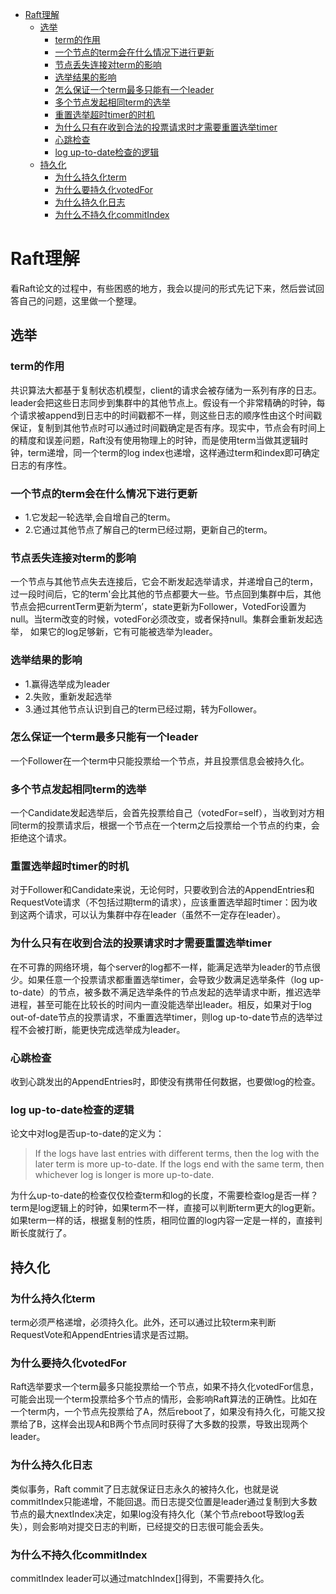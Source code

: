 - [Raft理解](#Raft%E7%90%86%E8%A7%A3)
  - [选举](#%E9%80%89%E4%B8%BE)
    - [term的作用](#term%E7%9A%84%E4%BD%9C%E7%94%A8)
    - [一个节点的term会在什么情况下进行更新](#%E4%B8%80%E4%B8%AA%E8%8A%82%E7%82%B9%E7%9A%84term%E4%BC%9A%E5%9C%A8%E4%BB%80%E4%B9%88%E6%83%85%E5%86%B5%E4%B8%8B%E8%BF%9B%E8%A1%8C%E6%9B%B4%E6%96%B0)
    - [节点丢失连接对term的影响](#%E8%8A%82%E7%82%B9%E4%B8%A2%E5%A4%B1%E8%BF%9E%E6%8E%A5%E5%AF%B9term%E7%9A%84%E5%BD%B1%E5%93%8D)
    - [选举结果的影响](#%E9%80%89%E4%B8%BE%E7%BB%93%E6%9E%9C%E7%9A%84%E5%BD%B1%E5%93%8D)
    - [怎么保证一个term最多只能有一个leader](#%E6%80%8E%E4%B9%88%E4%BF%9D%E8%AF%81%E4%B8%80%E4%B8%AAterm%E6%9C%80%E5%A4%9A%E5%8F%AA%E8%83%BD%E6%9C%89%E4%B8%80%E4%B8%AAleader)
    - [多个节点发起相同term的选举](#%E5%A4%9A%E4%B8%AA%E8%8A%82%E7%82%B9%E5%8F%91%E8%B5%B7%E7%9B%B8%E5%90%8Cterm%E7%9A%84%E9%80%89%E4%B8%BE)
    - [重置选举超时timer的时机](#%E9%87%8D%E7%BD%AE%E9%80%89%E4%B8%BE%E8%B6%85%E6%97%B6timer%E7%9A%84%E6%97%B6%E6%9C%BA)
    - [为什么只有在收到合法的投票请求时才需要重置选举timer](#%E4%B8%BA%E4%BB%80%E4%B9%88%E5%8F%AA%E6%9C%89%E5%9C%A8%E6%94%B6%E5%88%B0%E5%90%88%E6%B3%95%E7%9A%84%E6%8A%95%E7%A5%A8%E8%AF%B7%E6%B1%82%E6%97%B6%E6%89%8D%E9%9C%80%E8%A6%81%E9%87%8D%E7%BD%AE%E9%80%89%E4%B8%BEtimer)
    - [心跳检查](#%E5%BF%83%E8%B7%B3%E6%A3%80%E6%9F%A5)
    - [log up-to-date检查的逻辑](#log-up-to-date%E6%A3%80%E6%9F%A5%E7%9A%84%E9%80%BB%E8%BE%91)
  - [持久化](#%E6%8C%81%E4%B9%85%E5%8C%96)
    - [为什么持久化term](#%E4%B8%BA%E4%BB%80%E4%B9%88%E6%8C%81%E4%B9%85%E5%8C%96term)
    - [为什么要持久化votedFor](#%E4%B8%BA%E4%BB%80%E4%B9%88%E8%A6%81%E6%8C%81%E4%B9%85%E5%8C%96votedFor)
    - [为什么持久化日志](#%E4%B8%BA%E4%BB%80%E4%B9%88%E6%8C%81%E4%B9%85%E5%8C%96%E6%97%A5%E5%BF%97)
    - [为什么不持久化commitIndex](#%E4%B8%BA%E4%BB%80%E4%B9%88%E4%B8%8D%E6%8C%81%E4%B9%85%E5%8C%96commitIndex)

# Raft理解

看Raft论文的过程中，有些困惑的地方，我会以提问的形式先记下来，然后尝试回答自己的问题，这里做一个整理。

## 选举

### term的作用

共识算法大都基于复制状态机模型，client的请求会被存储为一系列有序的日志。leader会把这些日志同步到集群中的其他节点上。假设有一个非常精确的时钟，每个请求被append到日志中的时间戳都不一样，则这些日志的顺序性由这个时间戳保证，复制到其他节点时可以通过时间戳确定是否有序。现实中，节点会有时间上的精度和误差问题，Raft没有使用物理上的时钟，而是使用term当做其逻辑时钟，term递增，同一个term的log index也递增，这样通过term和index即可确定日志的有序性。

### 一个节点的term会在什么情况下进行更新

- 1.它发起一轮选举,会自增自己的term。
- 2.它通过其他节点了解自己的term已经过期，更新自己的term。

### 节点丢失连接对term的影响

一个节点与其他节点失去连接后，它会不断发起选举请求，并递增自己的term，过一段时间后，它的term'会比其他的节点都要大一些。节点回到集群中后，其他节点会把currentTerm更新为term’，state更新为Follower，VotedFor设置为null。当term改变的时候，votedFor必须改变，或者保持null。集群会重新发起选举， 如果它的log足够新，它有可能被选举为leader。

### 选举结果的影响

- 1.赢得选举成为leader
- 2.失败，重新发起选举
- 3.通过其他节点认识到自己的term已经过期，转为Follower。

### 怎么保证一个term最多只能有一个leader

一个Follower在一个term中只能投票给一个节点，并且投票信息会被持久化。

### 多个节点发起相同term的选举

一个Candidate发起选举后，会首先投票给自己（votedFor=self），当收到对方相同term的投票请求后，根据一个节点在一个term之后投票给一个节点的约束，会拒绝这个请求。

### 重置选举超时timer的时机

对于Follower和Candidate来说，无论何时，只要收到合法的AppendEntries和RequestVote请求（不包括过期term的请求），应该重置选举超时timer：因为收到这两个请求，可以认为集群中存在leader（虽然不一定存在leader）。

### 为什么只有在收到合法的投票请求时才需要重置选举timer

在不可靠的网络环境，每个server的log都不一样，能满足选举为leader的节点很少。如果任意一个投票请求都重置选举timer，会导致少数满足选举条件（log up-to-date）的节点，被多数不满足选举条件的节点发起的选举请求中断，推迟选举进程，甚至可能在比较长的时间内一直没能选举出leader。相反，如果对于log out-of-date节点的投票请求，不重置选举timer，则log up-to-date节点的选举过程不会被打断，能更快完成选举成为leader。

### 心跳检查

收到心跳发出的AppendEntries时，即使没有携带任何数据，也要做log的检查。

### log up-to-date检查的逻辑

论文中对log是否up-to-date的定义为：
>If the logs have last entries with different terms, then the log with the later term is more up-to-date. If the logs end with the same term, then whichever log is longer is more up-to-date.

为什么up-to-date的检查仅仅检查term和log的长度，不需要检查log是否一样？term是log逻辑上的时钟，如果term不一样，直接可以判断term更大的log更新。如果term一样的话，根据复制的性质，相同位置的log内容一定是一样的，直接判断长度就行了。

## 持久化

### 为什么持久化term

term必须严格递增，必须持久化。此外，还可以通过比较term来判断RequestVote和AppendEntries请求是否过期。

### 为什么要持久化votedFor

Raft选举要求一个term最多只能投票给一个节点，如果不持久化votedFor信息，可能会出现一个term投票给多个节点的情形，会影响Raft算法的正确性。比如在一个term内，一个节点先投票给了A，然后reboot了，如果没有持久化，可能又投票给了B，这样会出现A和B两个节点同时获得了大多数的投票，导致出现两个leader。

### 为什么持久化日志

类似事务，Raft commit了日志就保证日志永久的被持久化，也就是说commitIndex只能递增，不能回退。而日志提交位置是leader通过复制到大多数节点的最大nextIndex决定，如果log没有持久化（某个节点reboot导致log丢失），则会影响对提交日志的判断，已经提交的日志很可能会丢失。

### 为什么不持久化commitIndex

commitIndex leader可以通过matchIndex[]得到，不需要持久化。
